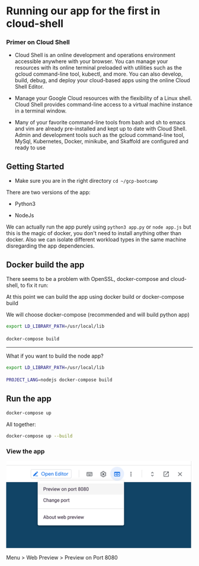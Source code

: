 # Running our app for the first in cloud-shell

### Primer on Cloud Shell

- Cloud Shell is an online development and operations environment accessible anywhere with your browser. You can manage your resources with its online terminal preloaded with utilities such as the gcloud command-line tool, kubectl, and more. You can also develop, build, debug, and deploy your cloud-based apps using the online Cloud Shell Editor.


- Manage your Google Cloud resources with the flexibility of a Linux shell. Cloud Shell provides command-line access to a virtual machine instance in a terminal window.

- Many of your favorite command-line tools from bash and sh to emacs and vim are already pre-installed and kept up to date with Cloud Shell. Admin and development tools such as the gcloud command-line tool, MySql, Kubernetes, Docker, minikube, and Skaffold are configured and ready to use

## Getting Started

- Make sure you are in the right directory `cd ~/gcp-bootcamp`


There are two versions of the app:

- Python3
<walkthrough-editor-open-file filePath="~/gcp-bootcamp/src/python/app.py">
</walkthrough-editor-open-file>


- NodeJs
<walkthrough-editor-open-file filePath="~/gcp-bootcamp/src/nodejs/app.js">
</walkthrough-editor-open-file>


We can actually run the app purely using `python3 app.py` or `node app.js` but this is the magic of docker, you don't need to install anything other than docker. Also we can isolate different workload types in the same machine disregarding the app dependencies.

## Docker build the app

There seems to be a problem with OpenSSL, docker-compose and cloud-shell, to fix it run:


At this point we can build the app using docker build or docker-compose build

We will choose docker-compose (recommended and will build python app)

```bash
export LD_LIBRARY_PATH=/usr/local/lib

docker-compose build

```

---

What if you want to build the node app?

```bash
export LD_LIBRARY_PATH=/usr/local/lib

PROJECT_LANG=nodejs docker-compose build

```


## Run the app

```bash
docker-compose up
```

All together:
```bash
docker-compose up --build
```

### View the app

![Preview on Port 8080](static/img/preview.png)

Menu > Web Preview > Preview on Port 8080

